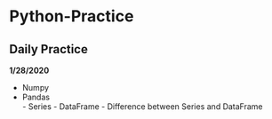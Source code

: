 # Python-Practice
## Daily Practice 

**1/28/2020**
- Numpy  
- Pandas   
       - Series
       - DataFrame
       - Difference between Series and DataFrame
